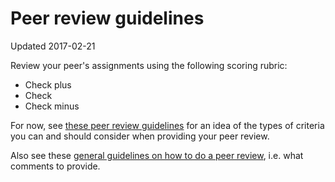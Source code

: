 Peer review guidelines
================
Updated 2017-02-21

Review your peer's assignments using the following scoring rubric:

-   Check plus
-   Check
-   Check minus

For now, see [these peer review guidelines](http://stat545.com/peer-review01_marking-rubric.html) for an idea of the types of criteria you can and should consider when providing your peer review.

Also see these [general guidelines on how to do a peer review](http://stat545.com/peer-review02_peer-evaluation-guidelines.html), i.e. what comments to provide.
